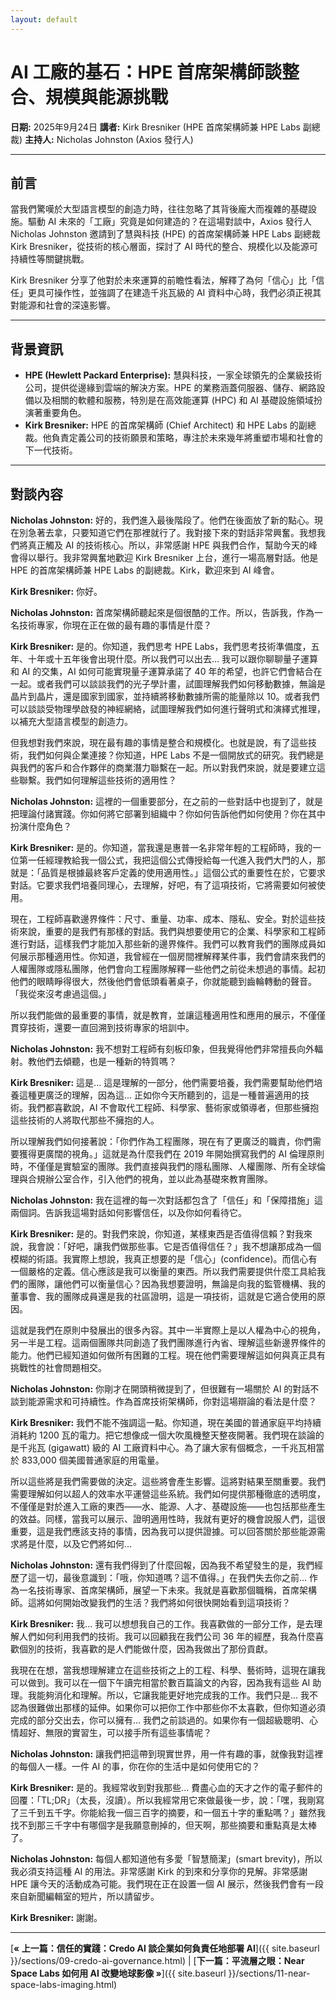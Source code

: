 ```yaml
---
layout: default
---
```

# AI 工廠的基石：HPE 首席架構師談整合、規模與能源挑戰

**日期:** 2025年9月24日
**講者:** Kirk Bresniker (HPE 首席架構師兼 HPE Labs 副總裁)
**主持人:** Nicholas Johnston (Axios 發行人)

---

## 前言

當我們驚嘆於大型語言模型的創造力時，往往忽略了其背後龐大而複雜的基礎設施。驅動 AI 未來的「工廠」究竟是如何建造的？在這場對談中，Axios 發行人 Nicholas Johnston 邀請到了慧與科技 (HPE) 的首席架構師兼 HPE Labs 副總裁 Kirk Bresniker，從技術的核心層面，探討了 AI 時代的整合、規模化以及能源可持續性等關鍵挑戰。

Kirk Bresniker 分享了他對於未來運算的前瞻性看法，解釋了為何「信心」比「信任」更具可操作性，並強調了在建造千兆瓦級的 AI 資料中心時，我們必須正視其對能源和社會的深遠影響。

---

## 背景資訊

*   **HPE (Hewlett Packard Enterprise):** 慧與科技，一家全球領先的企業級技術公司，提供從邊緣到雲端的解決方案。HPE 的業務涵蓋伺服器、儲存、網路設備以及相關的軟體和服務，特別是在高效能運算 (HPC) 和 AI 基礎設施領域扮演著重要角色。
*   **Kirk Bresniker:** HPE 的首席架構師 (Chief Architect) 和 HPE Labs 的副總裁。他負責定義公司的技術願景和策略，專注於未來幾年將重塑市場和社會的下一代技術。

---

## 對談內容

**Nicholas Johnston:** 好的，我們進入最後階段了。他們在後面放了新的點心。現在別急著去拿，只要知道它們在那裡就行了。我對接下來的對話非常興奮。我想我們將真正觸及 AI 的技術核心。所以，非常感謝 HPE 與我們合作，幫助今天的峰會得以舉行。我非常興奮地歡迎 Kirk Bresniker 上台，進行一場高層對話。他是 HPE 的首席架構師兼 HPE Labs 的副總裁。Kirk，歡迎來到 AI 峰會。

**Kirk Bresniker:** 你好。

**Nicholas Johnston:** 首席架構師聽起來是個很酷的工作。所以，告訴我，作為一名技術專家，你現在正在做的最有趣的事情是什麼？

**Kirk Bresniker:** 是的。你知道，我們思考 HPE Labs，我們思考技術準備度，五年、十年或十五年後會出現什麼。所以我們可以出去... 我可以跟你聊聊量子運算和 AI 的交集，AI 如何可能實現量子運算承諾了 40 年的希望，也許它們會結合在一起。或者我們可以談談我們的光子學計畫，試圖理解我們如何移動數據，無論是晶片到晶片，還是國家到國家，並持續將移動數據所需的能量除以 10。或者我們可以談談受物理學啟發的神經網絡，試圖理解我們如何進行聲明式和演繹式推理，以補充大型語言模型的創造力。

但我想對我們來說，現在最有趣的事情是整合和規模化。也就是說，有了這些技術，我們如何與企業連接？你知道，HPE Labs 不是一個開放式的研究。我們總是與我們的客戶和合作夥伴的商業潛力聯繫在一起。所以對我們來說，就是要建立這些聯繫。我們如何理解這些技術的適用性？

**Nicholas Johnston:** 這裡的一個重要部分，在之前的一些對話中也提到了，就是把理論付諸實踐。你如何將它部署到組織中？你如何告訴他們如何使用？你在其中扮演什麼角色？

**Kirk Bresniker:** 是的。你知道，當我還是惠普一名非常年輕的工程師時，我的一位第一任經理教給我一個公式，我把這個公式傳授給每一代進入我們大門的人，那就是：「品質是根據最終客戶定義的使用適用性。」這個公式的重要性在於，它要求對話。它要求我們培養同理心，去理解，好吧，有了這項技術，它將需要如何被使用。

現在，工程師喜歡邊界條件：尺寸、重量、功率、成本、隱私、安全。對於這些技術來說，重要的是我們有那樣的對話。我們與想要使用它的企業、科學家和工程師進行對話，這樣我們才能加入那些新的邊界條件。我們可以教育我們的團隊成員如何展示那種適用性。你知道，我曾經在一個房間裡解釋某件事，我們會請來我們的人權團隊或隱私團隊，他們會向工程團隊解釋一些他們之前從未想過的事情。起初他們的眼睛睜得很大，然後他們會低頭看著桌子，你就能聽到齒輪轉動的聲音。「我從來沒考慮過這個。」

所以我們能做的最重要的事情，就是教育，並讓這種適用性和應用的展示，不僅僅貫穿技術，還要一直回溯到技術專家的培訓中。

**Nicholas Johnston:** 我不想對工程師有刻板印象，但我覺得他們非常擅長向外輻射。教他們去傾聽，也是一種新的特質嗎？

**Kirk Bresniker:** 這是... 這是理解的一部分，他們需要培養，我們需要幫助他們培養這種更廣泛的理解，因為這... 正如你今天所聽到的，這是一種普遍適用的技術。我們都喜歡說，AI 不會取代工程師、科學家、藝術家或領導者，但那些擁抱這些技術的人將取代那些不擁抱的人。

所以理解我們如何接著說：「你們作為工程團隊，現在有了更廣泛的職責，你們需要獲得更廣闊的視角。」這就是為什麼我們在 2019 年開始撰寫我們的 AI 倫理原則時，不僅僅是實驗室的團隊。我們直接與我們的隱私團隊、人權團隊、所有全球倫理與合規辦公室合作，引入他們的視角，並以此為基礎來教育團隊。

**Nicholas Johnston:** 我在這裡的每一次對話都包含了「信任」和「保障措施」這兩個詞。告訴我這場對話如何影響信任，以及你如何看待它。

**Kirk Bresniker:** 是的。對我們來說，你知道，某樣東西是否值得信賴？對我來說，我會說：「好吧，讓我們做那些事。它是否值得信任？」我不想讓那成為一個模糊的術語。我實際上想說，我真正想要的是「信心」(confidence)。而信心有一個嚴格的定義。信心應該是我可以衡量的東西。所以我們需要提供什麼工具給我們的團隊，讓他們可以衡量信心？因為我想要證明，無論是向我的監管機構、我的董事會、我的團隊成員還是我的社區證明，這是一項技術，這就是它適合使用的原因。

這就是我們在原則中發展出的很多內容。其中一半實際上是以人權為中心的視角，另一半是工程。這兩個團隊共同創造了我們團隊進行內省、理解這些新邊界條件的能力。他們已經知道如何做所有困難的工程。現在他們需要理解這如何與真正具有挑戰性的社會問題相交。

**Nicholas Johnston:** 你剛才在開頭稍微提到了，但很難有一場關於 AI 的對話不談到能源需求和可持續性。作為首席技術架構師，你對這場辯論的看法是什麼？

**Kirk Bresniker:** 我們不能不強調這一點。你知道，現在美國的普通家庭平均持續消耗約 1200 瓦的電力。把它想像成一個大吹風機整天整夜開著。我們現在談論的是千兆瓦 (gigawatt) 級的 AI 工廠資料中心。為了讓大家有個概念，一千兆瓦相當於 833,000 個美國普通家庭的用電量。

所以這些將是我們需要做的決定。這些將會產生影響。這將對結果至關重要。我們需要理解如何以超人的效率水平運營這些系統。我們如何提供那種徹底的透明度，不僅僅是對於進入工廠的東西——水、能源、人才、基礎設施——也包括那些產生的效益。同樣，當我可以展示、證明適用性時，我就有更好的機會說服人們，這很重要，這是我們應該支持的事情，因為我可以提供證據。可以回答關於那些能源需求將是什麼，以及它們將如何...

**Nicholas Johnston:** 還有我們得到了什麼回報，因為我不希望發生的是，我們經歷了這一切，最後意識到：「哦，你知道嗎？這不值得。」在我們失去你之前... 作為一名技術專家、首席架構師，展望一下未來。我就是喜歡那個職稱，首席架構師。這將如何開始改變我們的生活？我們將如何很快開始看到這項技術？

**Kirk Bresniker:** 我... 我可以想想我自己的工作。我喜歡做的一部分工作，是去理解人們如何利用我們的技術。我可以回顧我在我們公司 36 年的經歷，我為什麼喜歡個別的技術，我喜歡的是人們能做什麼，因為我做出了那份貢獻。

我現在在想，當我想理解建立在這些技術之上的工程、科學、藝術時，這現在讓我可以做到。我可以在一個下午讀完相當於數百篇論文的內容，因為我有這些 AI 助理。我能夠消化和理解。所以，它讓我能更好地完成我的工作。我們只是... 我不認為很難做出那樣的延伸。如果你可以把你工作中那些你不太喜歡，但你知道必須完成的部分交出去，你可以擁有... 我們之前談過的。如果你有一個超級聰明、心情超好、無限的實習生，可以接手所有這些事情呢？

**Nicholas Johnston:** 讓我們把這帶到現實世界，用一件有趣的事，就像我對這裡的每個人一樣。一件 AI 的事，你在你的生活中是如何使用它的？

**Kirk Bresniker:** 是的。我經常收到對我那些... 費盡心血的天才之作的電子郵件的回覆：「TL;DR」（太長，沒讀）。所以我經常用它來做最後一步，說：「嘿，我剛寫了三千到五千字。你能給我一個三百字的摘要，和一個五十字的重點嗎？」雖然我找不到那三千字中有哪個字是我願意刪掉的，但天啊，那些摘要和重點真是太棒了。

**Nicholas Johnston:** 每個人都知道他有多愛「智慧簡潔」(smart brevity)，所以我必須支持這種 AI 的用法。非常感謝 Kirk 的到來和分享你的見解。非常感謝 HPE 讓今天的活動成為可能。我們現在正在設置一個 AI 展示，然後我們會有一段來自新聞編輯室的短片，所以請留步。

**Kirk Bresniker:** 謝謝。

---
[**&laquo; 上一篇：信任的實踐：Credo AI 談企業如何負責任地部署 AI**]({{ site.baseurl }}/sections/09-credo-ai-governance.html) | [**下一篇：平流層之眼：Near Space Labs 如何用 AI 改變地球影像 &raquo;**]({{ site.baseurl }}/sections/11-near-space-labs-imaging.html)